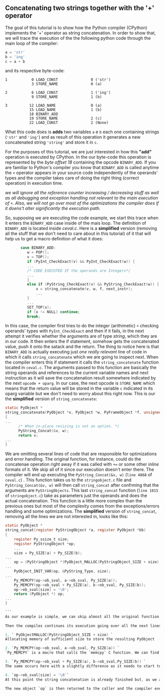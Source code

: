 ## Concatenating two strings together with the '+' operator

  The goal of this tutorial is to show how the Python compiler (CPython) implements the '+' operator as string concatenation. In order to show that, we will trace the execution of the the following python code through the main loop of the compiler:
```python
a = 'str'
b = 'ing'
c = a + b
```
and its respective byte-code:
```
1           0 LOAD_CONST               0 ('str')
            3 STORE_NAME               0 (a)

2           6 LOAD_CONST               1 ('ing')
            9 STORE_NAME               1 (b)

3          12 LOAD_NAME                0 (a)
           15 LOAD_NAME                1 (b)
           18 BINARY_ADD          
           19 STORE_NAME               2 (c)
           22 LOAD_CONST               2 (None)
```
What this code does is **adds** two variables `a` e `b` each one containing strings (`'str'` and `'ing'`) and as result of this operation it generates a new concatenated string `'string'` and store it in `c`.

For the purposes of this tutorial, we are just interested in how this **"add"** operation is executed by CPython. In the our byte-code this operation is represented by the *byte offset 18* containing the opcode `BINARY_ADD`. If you are familiar to Python's compiler you know that `BINARY_ADD` is called anytime the `+` operator appears in your source code independently of the operands' types and the compiler takes care of doing the right thing (correct operation) in execution time.  

_we will ignore all the reference counter increasing / decreasing stuff as well as all debugging and exception handling not relevant to the main execution of `+`. Also, we will not go over most of the optimizations the compiler does if it doens't alter significantly the execution path._

  So, supposing we are executing the code example, we start this trace when it enters the `BINARY_ADD` case inside of the mais loop. The definition of `BINARY_ADD` is located inside *ceval.c*. Here is a **simplified** version (removing all the stuff that we don't need to care about in this tutorial) of it that will help us to get a macro definition of what it does:
```C
       case BINARY_ADD:
          w = POP();
          v = TOP();
          if (PyInt_CheckExact(v) && PyInt_CheckExact(w)) {
          ...
          /* CODE EXECUTED IF the operands are Integers*/
          ...
          }
          else if (PyString_CheckExact(v) && PyString_CheckExact(w)) {
              x = string_concatenate(v, w, f, next_instr);
              ...
          }
          ...
          SET_TOP(x);
          if (x != NULL) continue;
          break;
  ```
In this case, the compiler first tries to do the integer (arithimetic) `+` checking operands' types  with `PyInt_CheckExact` and then if it fails, in the next attempt it verifies whether the arguments are of type *string*, which they are in our code. It then enters the if statement, somehow gets the concatenated value, push it onto the satack and the return.
The thing to notice here is that `BINARY_ADD` is actually executing just *one really relevant* line of code in which it calls `string_concatenate` which we are going to inspect next. 
When the compiler enters this if statement it calls the `string_concatenate` function located in `ceval.c`. The arguments passed to this function are basically the string operands and references to the current variable names and next instruction as it will save the concatenation result somewhere indicated by the next `opcode + oparg`. In our case, the next opcode is `STORE_NAME` which means that the return value will be stored in the variable `c` indicated in its oparg variable but we don't need to worry about this right now.
This is our the **simplified** version of `string_concatenate`:
```C
static PyObject *
string_concatenate(PyObject *v, PyObject *w, PyFrameObject *f, unsigned char *next_instr)
{
...
      /* When in-place resizing is not an option. */
      PyString_Concat(&v, w);
      return v;
...
}
```
We are omitting several lines of code that are responsible for optimizations and error handling. The original function, for instance, could do the concatenae operation right away if it was called with `+=` or some other *inline* formats of it. We skip all of it since our execution doesn't enter there. The compiler will end up executing the `PyString_Concat(&v, w)` (`line 4868` of `ceval.c`) . This function takes us to the `stringobject.c` file and `PyString_Concat(&v, w)` will then call `string_concat` after confrming that the arguments are  `PyStringObjects`. This last  `string_concat` function (`line 1015` of `stringobject.c`) take as parameters just the operands and does the actual concatenation. This function is a little more complex than the previous ones but most of the complexity comes from the exceptions/errors handling and some optimizations.
The **simplified** version of `string_concat`, removing all the lines we are not interested in, looks like this: 
````C
static PyObject *
string_concat(register PyStringObject *a, register PyObject *bb)
{
    register Py_ssize_t size;
    register PyStringObject *op;
    ...
    size = Py_SIZE(a) + Py_SIZE(b);
...
    op = (PyStringObject *)PyObject_MALLOC(PyStringObject_SIZE + size);
...
    PyObject_INIT_VAR(op, &PyString_Type, size);
...
    Py_MEMCPY(op->ob_sval, a->ob_sval, Py_SIZE(a));
    Py_MEMCPY(op->ob_sval + Py_SIZE(a), b->ob_sval, Py_SIZE(b));
    op->ob_sval[size] = '\0';
    return (PyObject *) op;
...
}

```
As our example is simple, we can skip almost all the original function code and go straight to `line 1042` in the `stringobject.c` file where the compiler calculates the necessary size of the resulting string and store it in this `size` variable that we are going to use few steps ahead: `size = Py_SIZE(a) + Py_SIZE(b)`
  
Then the compiles continues its execution going over all the next lines. Again, we are just interested on the actual concatenation, so we are going to examie just these lines:

1. ` PyObjectMALLOC(PyStringObject_SIZE + size) `
Allocating memory of sufficient size to store the resulting PyObject  - standard PyString size (header)  + calculated `size` of the two strings. This memory is allocated to `op` which in turn will be the resulting string.

2. `Py_MEMCPY(op->ob_sval, a->ob_sval, Py_SIZE(a)) `
`Py_MEMCPY` is a macro that calls the `memcpy` C function. We can find its definition in the `pyport.h` file. The arguments passed to this macro are: `Py_MEMCPY(_target,source,length_)`. So, this line is basically saying that it will copy `Py_SIZE(a)` characters from the value of `a` (which is the actual C string inside the `sval` field of the object) to the new object's `sval`.

3. `Py_MEMCPY(op->ob_sval + Py_SIZE(a), b->ob_sval,Py_SIZE(b)) `
The same occurs here with a slightly difference as it needs to start to copy the characters from `b` to `op->sval` starting after the last character already copied on the previous step, i.e., it copies `Py_SIZE(b)` bytes to the offset starting in `op->sval + Py_Size(a)` position.

4. `op->ob_sval[size] = '\0'`
At this point the string concatenation is already finished but, as we all know, in the end it's all C under the hood so we need to follow the some C conventions sometimes. In this case, put the `'\0'` character to indicate that the string ends here so the C string value can be used by the compiler as a regular string.

The new object `op` is then returned to the caller and the compiler eventually gets back to `ceval.c` returning the new string and storing it in `c` as indicated in our python source code.
